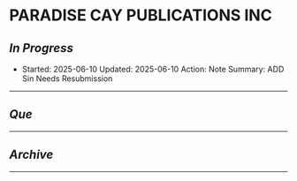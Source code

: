 # PARADISE CAY PUBLICATIONS INC

## *In Progress*

- Started: 2025-06-10
  Updated: 2025-06-10
  Action: Note
  Summary: ADD Sin Needs Resubmission 


--------------------

## *Que*

-----------------------------------
## *Archive*

-----------------------------------
